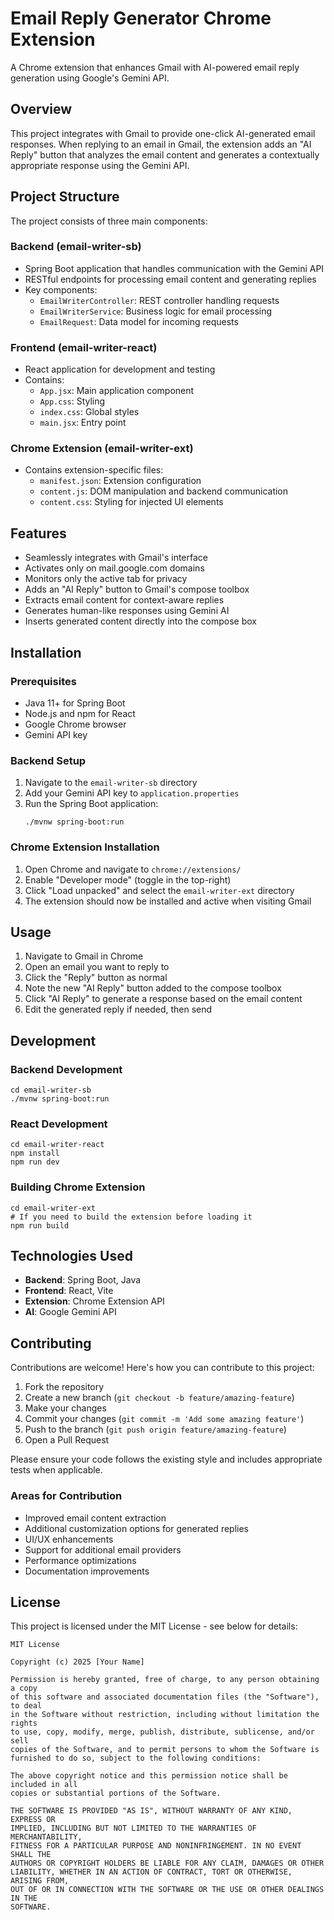 # Email Reply Generator Chrome Extension

A Chrome extension that enhances Gmail with AI-powered email reply generation using Google's Gemini API.

## Overview

This project integrates with Gmail to provide one-click AI-generated email responses. When replying to an email in Gmail, the extension adds an "AI Reply" button that analyzes the email content and generates a contextually appropriate response using the Gemini API.

## Project Structure

The project consists of three main components:

### Backend (email-writer-sb)
- Spring Boot application that handles communication with the Gemini API
- RESTful endpoints for processing email content and generating replies
- Key components:
  - `EmailWriterController`: REST controller handling requests
  - `EmailWriterService`: Business logic for email processing
  - `EmailRequest`: Data model for incoming requests

### Frontend (email-writer-react)
- React application for development and testing
- Contains:
  - `App.jsx`: Main application component
  - `App.css`: Styling
  - `index.css`: Global styles
  - `main.jsx`: Entry point

### Chrome Extension (email-writer-ext)
- Contains extension-specific files:
  - `manifest.json`: Extension configuration
  - `content.js`: DOM manipulation and backend communication
  - `content.css`: Styling for injected UI elements

## Features

- Seamlessly integrates with Gmail's interface
- Activates only on mail.google.com domains
- Monitors only the active tab for privacy
- Adds an "AI Reply" button to Gmail's compose toolbox
- Extracts email content for context-aware replies
- Generates human-like responses using Gemini AI
- Inserts generated content directly into the compose box

## Installation

### Prerequisites
- Java 11+ for Spring Boot
- Node.js and npm for React
- Google Chrome browser
- Gemini API key

### Backend Setup
1. Navigate to the `email-writer-sb` directory
2. Add your Gemini API key to `application.properties`
3. Run the Spring Boot application:
   ```
   ./mvnw spring-boot:run
   ```

### Chrome Extension Installation
1. Open Chrome and navigate to `chrome://extensions/`
2. Enable "Developer mode" (toggle in the top-right)
3. Click "Load unpacked" and select the `email-writer-ext` directory
4. The extension should now be installed and active when visiting Gmail

## Usage

1. Navigate to Gmail in Chrome
2. Open an email you want to reply to
3. Click the "Reply" button as normal
4. Note the new "AI Reply" button added to the compose toolbox
5. Click "AI Reply" to generate a response based on the email content
6. Edit the generated reply if needed, then send

## Development

### Backend Development
```
cd email-writer-sb
./mvnw spring-boot:run
```

### React Development
```
cd email-writer-react
npm install
npm run dev
```

### Building Chrome Extension
```
cd email-writer-ext
# If you need to build the extension before loading it
npm run build
```

## Technologies Used

- **Backend**: Spring Boot, Java
- **Frontend**: React, Vite
- **Extension**: Chrome Extension API
- **AI**: Google Gemini API

## Contributing

Contributions are welcome! Here's how you can contribute to this project:

1. Fork the repository
2. Create a new branch (`git checkout -b feature/amazing-feature`)
3. Make your changes
4. Commit your changes (`git commit -m 'Add some amazing feature'`)
5. Push to the branch (`git push origin feature/amazing-feature`)
6. Open a Pull Request

Please ensure your code follows the existing style and includes appropriate tests when applicable.

### Areas for Contribution
- Improved email content extraction
- Additional customization options for generated replies
- UI/UX enhancements
- Support for additional email providers
- Performance optimizations
- Documentation improvements

## License

This project is licensed under the MIT License - see below for details:

```
MIT License

Copyright (c) 2025 [Your Name]

Permission is hereby granted, free of charge, to any person obtaining a copy
of this software and associated documentation files (the "Software"), to deal
in the Software without restriction, including without limitation the rights
to use, copy, modify, merge, publish, distribute, sublicense, and/or sell
copies of the Software, and to permit persons to whom the Software is
furnished to do so, subject to the following conditions:

The above copyright notice and this permission notice shall be included in all
copies or substantial portions of the Software.

THE SOFTWARE IS PROVIDED "AS IS", WITHOUT WARRANTY OF ANY KIND, EXPRESS OR
IMPLIED, INCLUDING BUT NOT LIMITED TO THE WARRANTIES OF MERCHANTABILITY,
FITNESS FOR A PARTICULAR PURPOSE AND NONINFRINGEMENT. IN NO EVENT SHALL THE
AUTHORS OR COPYRIGHT HOLDERS BE LIABLE FOR ANY CLAIM, DAMAGES OR OTHER
LIABILITY, WHETHER IN AN ACTION OF CONTRACT, TORT OR OTHERWISE, ARISING FROM,
OUT OF OR IN CONNECTION WITH THE SOFTWARE OR THE USE OR OTHER DEALINGS IN THE
SOFTWARE.
```